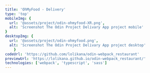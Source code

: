 ```yaml
---
title: 'OhMyFood - Delivery'
type: 'top'
mobileImg: {
  url: '@assets/project/odin-ohmyfood-XR.png',
  alt: 'Screenshot The Odin Project Delivary App project mobile'
}
desktopImg: {
  url: '@assets/project/odin-ohmyfood.png',
  alt: 'Screenshot The Odin Project Delivary App project desktop'
	}
codeUrl: 'https://github.com/lolikana/odin-webpack_restaurant'
previewUrl: 'https://lolikana.github.io/odin-webpack_restaurant/'
technologies: ['webpack', 'typescript', 'sass']
---
```


